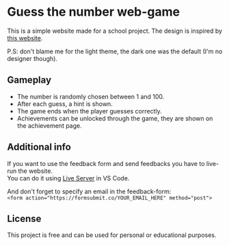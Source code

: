# Guess the number web-game
This is a simple website made for a school project.
The design is inspired by [this website](https://www.mathsisfun.com/games/guess_number.html).

P.S: don't blame me for the light theme, the dark one was the default (I'm no designer though).

## Gameplay
- The number is randomly chosen between 1 and 100.
- After each guess, a hint is shown.
- The game ends when the player guesses correctly.
- Achievements can be unlocked through the game, they are shown on the achievement page.

## Additional info
If you want to use the feedback form and send feedbacks you have to live-run the website.  
You can do it using [Live Server](https://marketplace.visualstudio.com/items?itemName=ritwickdey.LiveServer) in VS Code.  

And don't forget to specify an email in the feedback-form:  
```<form action="https://formsubmit.co/YOUR_EMAIL_HERE" method="post">```

## License
This project is free and can be used for personal or educational purposes.
